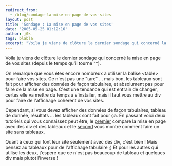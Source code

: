 ```yaml
---
redirect_from:
  - /blog/sondage-la-mise-en-page-de-vos-sites
layout: post
title: 'Sondage : La mise en page de vos sites'
date: '2005-05-25 01:12:16'
author: j0k
tags: blabla
excerpt: "Voila je viens de clôture le dernier sondage qui concerné la mise en page de vos sites (depuis le temps qu'il tourne ^^).     \nOn remarque que vous êtes encore nombreux à utiliser la balise &lt;table&gt; pour faire vos sites. Ce n'est pas une \"tare\" ... mais bon, les tableaux sont fait pour afficher des données de façon tabulaires, et absolument pas pour faire de      …"
---
```


Voila je viens de clôture le dernier sondage qui concerné la mise en page de vos sites (depuis le temps qu'il tourne ^^).

On remarque que vous êtes encore nombreux à utiliser la balise &lt;table&gt; pour faire vos sites. Ce n'est pas une "tare" ... mais bon, les tableaux sont fait pour afficher des données de façon tabulaires, et absolument pas pour faire de la mise en page.   C'est une tendance qui est entrain de changer, certes elle va mettre du temps à s'installer, mais il faut vous mettre au div pour faire de l'affichage cohérent de vos sites.

Cependant, si vous devez afficher des données de façon tabulaires, tableau de donnée, résultats ... les tableaux sont fait pour ça.   En passant voici deux tutoriels qui vous connaissez peut être, le [premier](http://css.alsacreations.com/Faire-une-mise-en-page-sans-tableaux/Tableaux-ou-Div-petite-comparaison-concrete) compare la mise en page avec des div et des tableaux et le [second](http://css.alsacreations.com/Faire-une-mise-en-page-sans-tableaux/Construire-un-site-sans-tableaux) vous montre comment faire un site sans tableaux.

Quant à ceux qui font leur site seulement avec des div, c'est bien ! Mais pensez au tableaux pour de l'affichage tabulaire ;)   Et pour les autres qui utilise les deux, j'espere que ce n'est pas beaucoup de tableau et quelques div mais plutot l'inverse !
